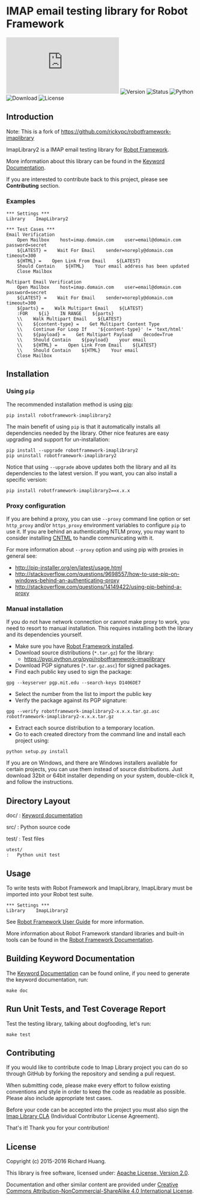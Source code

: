 IMAP email testing library for Robot Framework
==============================================

![Docs](https://img.shields.io/badge/docs-latest-brightgreen.svg%0A%20:target:%20https://lasselindqvist.github.io/robotframework-imaplibrary2/doc/ImapLibrary.html)
![Version](https://img.shields.io/pypi/v/robotframework-imaplibrary2.svg%0A%20:target:%20https://goo.gl/q66LcA%0A%20:alt:%20Package%20Version)
![Status](https://img.shields.io/pypi/status/robotframework-imaplibrary2.svg%0A%20:target:%20https://goo.gl/q66LcA%0A%20:alt:%20Development%20Status)
![Python](https://img.shields.io/pypi/pyversions/robotframework-imaplibrary2.svg%0A%20:target:%20https://goo.gl/sXzgao%0A%20:alt:%20Python%20Version)
![Download](https://img.shields.io/pypi/dm/robotframework-imaplibrary2.svg%0A%20:target:%20https://goo.gl/q66LcA%0A%20:alt:%20Monthly%20Download)
![License](https://img.shields.io/pypi/l/robotframework-imaplibrary2.svg%0A%20:target:%20https://goo.gl/qpvnnB%0A%20:alt:%20License)

Introduction
------------

Note: This is a fork of
<https://github.com/rickypc/robotframework-imaplibrary>

ImapLibrary2 is a IMAP email testing library for [Robot
Framework](http://goo.gl/lES6WM).

More information about this library can be found in the [Keyword
Documentation](https://lasselindqvist.github.io/robotframework-imaplibrary2/doc/ImapLibrary.html).

If you are interested to contribute back to this project, please see
**Contributing** section.

### Examples

``` {.sourceCode .robotframework}
*** Settings ***
Library    ImapLibrary2

*** Test Cases ***
Email Verification
    Open Mailbox    host=imap.domain.com    user=email@domain.com    password=secret
    ${LATEST} =    Wait For Email    sender=noreply@domain.com    timeout=300
    ${HTML} =    Open Link From Email    ${LATEST}
    Should Contain    ${HTML}    Your email address has been updated
    Close Mailbox

Multipart Email Verification
    Open Mailbox    host=imap.domain.com    user=email@domain.com    password=secret
    ${LATEST} =    Wait For Email    sender=noreply@domain.com    timeout=300
    ${parts} =    Walk Multipart Email    ${LATEST}
    :FOR    ${i}    IN RANGE    ${parts}
    \\    Walk Multipart Email    ${LATEST}
    \\    ${content-type} =    Get Multipart Content Type
    \\    Continue For Loop If    '${content-type}' != 'text/html'
    \\    ${payload} =    Get Multipart Payload    decode=True
    \\    Should Contain    ${payload}    your email
    \\    ${HTML} =    Open Link From Email    ${LATEST}
    \\    Should Contain    ${HTML}    Your email
    Close Mailbox
```

Installation
------------

### Using `pip`

The recommended installation method is using
[pip](http://goo.gl/jlJCPE):

``` {.sourceCode .console}
pip install robotframework-imaplibrary2
```

The main benefit of using `pip` is that it automatically installs all
dependencies needed by the library. Other nice features are easy
upgrading and support for un-installation:

``` {.sourceCode .console}
pip install --upgrade robotframework-imaplibrary2
pip uninstall robotframework-imaplibrary2
```

Notice that using `--upgrade` above updates both the library and all its
dependencies to the latest version. If you want, you can also install a
specific version:

``` {.sourceCode .console}
pip install robotframework-imaplibrary2==x.x.x
```

### Proxy configuration

If you are behind a proxy, you can use `--proxy` command line option or
set `http_proxy` and/or `https_proxy` environment variables to configure
`pip` to use it. If you are behind an authenticating NTLM proxy, you may
want to consider installing [CNTML](http://goo.gl/ukiwSO) to handle
communicating with it.

For more information about `--proxy` option and using pip with proxies
in general see:

-   <http://pip-installer.org/en/latest/usage.html>
-   <http://stackoverflow.com/questions/9698557/how-to-use-pip-on-windows-behind-an-authenticating-proxy>
-   <http://stackoverflow.com/questions/14149422/using-pip-behind-a-proxy>

### Manual installation

If you do not have network connection or cannot make proxy to work, you
need to resort to manual installation. This requires installing both the
library and its dependencies yourself.

-   Make sure you have [Robot Framework
    installed](https://goo.gl/PFbWqM).
-   Download source distributions (`*.tar.gz`) for the library:
    -   <https://pypi.python.org/pypi/robotframework-imaplibrary>
-   Download PGP signatures (`*.tar.gz.asc`) for signed packages.
-   Find each public key used to sign the package:

``` {.sourceCode .console}
gpg --keyserver pgp.mit.edu --search-keys D1406DE7
```

-   Select the number from the list to import the public key
-   Verify the package against its PGP signature:

``` {.sourceCode .console}
gpg --verify robotframework-imaplibrary2-x.x.x.tar.gz.asc robotframework-imaplibrary2-x.x.x.tar.gz
```

-   Extract each source distribution to a temporary location.
-   Go to each created directory from the command line and install each
    project using:

``` {.sourceCode .console}
python setup.py install
```

If you are on Windows, and there are Windows installers available for
certain projects, you can use them instead of source distributions. Just
download 32bit or 64bit installer depending on your system, double-click
it, and follow the instructions.

Directory Layout
----------------

doc/
:   [Keyword documentation](https://lasselindqvist.github.io/robotframework-imaplibrary2/doc/ImapLibrary.html)

src/
:   Python source code

test/
:   Test files

    utest/
    :   Python unit test

Usage
-----

To write tests with Robot Framework and ImapLibrary, ImapLibrary must be
imported into your Robot test suite.

``` {.sourceCode .robotframework}
*** Settings ***
Library    ImapLibrary2
```

See [Robot Framework User Guide](http://goo.gl/Q7dfPB) for more
information.

More information about Robot Framework standard libraries and built-in
tools can be found in the [Robot Framework
Documentation](http://goo.gl/zy53tf).

Building Keyword Documentation
------------------------------

The [Keyword Documentation](https://lasselindqvist.github.io/robotframework-imaplibrary2/doc/ImapLibrary.html) can be found online,
if you need to generate the keyword documentation, run:

``` {.sourceCode .console}
make doc
```

Run Unit Tests, and Test Coverage Report
----------------------------------------

Test the testing library, talking about dogfooding, let's run:

``` {.sourceCode .console}
make test
```

Contributing
------------

If you would like to contribute code to Imap Library project you can do
so through GitHub by forking the repository and sending a pull request.

When submitting code, please make every effort to follow existing
conventions and style in order to keep the code as readable as possible.
Please also include appropriate test cases.

Before your code can be accepted into the project you must also sign the
[Imap Library CLA](https://goo.gl/forms/QMyqXJI2LM) (Individual
Contributor License Agreement).

That's it! Thank you for your contribution!

License
-------

Copyright (c) 2015-2016 Richard Huang.

This library is free software, licensed under: [Apache License, Version
2.0](https://goo.gl/qpvnnB).

Documentation and other similar content are provided under [Creative
Commons Attribution-NonCommercial-ShareAlike 4.0 International
License](http://goo.gl/SNw73V).
